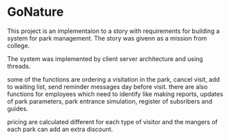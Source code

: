 # GoNature

This project is an implementaion to a story with requirements for building a system for park management.
The story was givenn as a mission from college.

The system was implemented by client server architecture and using threads.

some of the functions are ordering a visitation in the park, cancel visit, add to waiting list, send reminder messages day before visit.
there are also functions for employees which need to identify like making reports, updates of park parameters, park entrance simulation, register of subsribers and guides.

pricing are calculated different for each type of visitor and the mangers of each park can add an extra discount.
